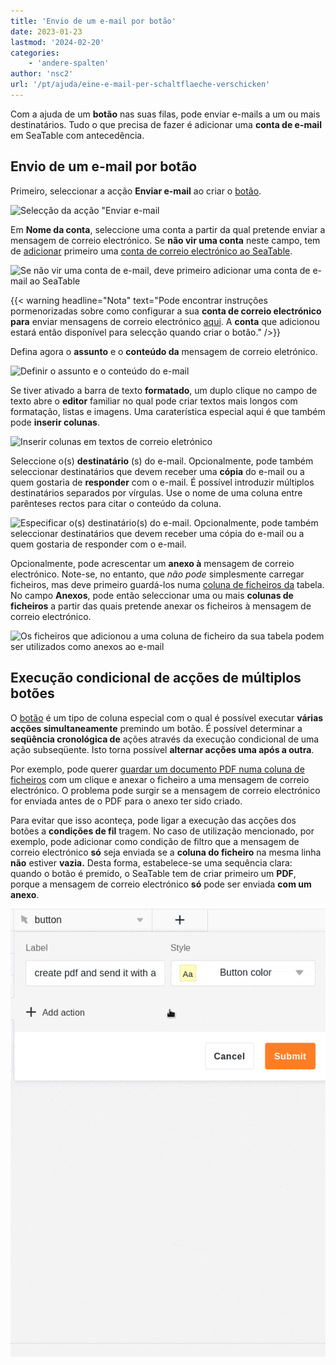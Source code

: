 ```yaml
---
title: 'Envio de um e-mail por botão'
date: 2023-01-23
lastmod: '2024-02-20'
categories:
    - 'andere-spalten'
author: 'nsc2'
url: '/pt/ajuda/eine-e-mail-per-schaltflaeche-verschicken'
---
```


Com a ajuda de um **botão** nas suas filas, pode enviar e-mails a um ou mais destinatários. Tudo o que precisa de fazer é adicionar uma **conta de e-mail** em SeaTable com antecedência.

## Envio de um e-mail por botão

Primeiro, seleccionar a acção **Enviar e-mail** ao criar o [botão](https://seatable.io/pt/docs/andere-spalten/die-schaltflaeche/).

![Selecção da acção "Enviar e-mail](https://seatable.io/wp-content/uploads/2023/01/send-email-action.png)

Em **Nome da conta**, seleccione uma conta a partir da qual pretende enviar a mensagem de correio electrónico. Se **não vir uma conta** neste campo, tem de [adicionar](https://seatable.io/pt/docs/arbeiten-mit-bases/einrichtung-eines-e-mail-kontos-in-einer-base/) primeiro uma [conta de correio electrónico ao SeaTable](https://seatable.io/pt/docs/arbeiten-mit-bases/einrichtung-eines-e-mail-kontos-in-einer-base/).

![Se não vir uma conta de e-mail, deve primeiro adicionar uma conta de e-mail ao SeaTable](https://seatable.io/wp-content/uploads/2023/01/add-email-account.png)

{{< warning  headline="Nota"  text="Pode encontrar instruções pormenorizadas sobre como configurar a sua **conta de correio electrónico para** enviar mensagens de correio electrónico [aqui](https://seatable.io/pt/docs/arbeiten-mit-bases/einrichtung-eines-e-mail-kontos-in-einer-base/). A **conta** que adicionou estará então disponível para selecção quando criar o botão." />}}

Defina agora o **assunto** e o **conteúdo da** mensagem de correio eletrónico.

![Definir o assunto e o conteúdo do e-mail](https://seatable.io/wp-content/uploads/2023/01/subject-and-message.png)

Se tiver ativado a barra de texto **formatado**, um duplo clique no campo de texto abre o **editor** familiar no qual pode criar textos mais longos com formatação, listas e imagens. Uma caraterística especial aqui é que também pode **inserir colunas**.

![Inserir colunas em textos de correio eletrónico](https://seatable.io/wp-content/uploads/2023/01/Spalten-in-E-Mail-Texte-einfuegen.png)

Seleccione o(s) **destinatário** (s) do e-mail. Opcionalmente, pode também seleccionar destinatários que devem receber uma **cópia** do e-mail ou a quem gostaria de **responder** com o e-mail. É possível introduzir múltiplos destinatários separados por vírgulas. Use o nome de uma coluna entre parênteses rectos para citar o conteúdo da coluna.

![Especificar o(s) destinatário(s) do e-mail. Opcionalmente, pode também seleccionar destinatários que devem receber uma cópia do e-mail ou a quem gostaria de responder com o e-mail.](https://seatable.io/wp-content/uploads/2023/01/send-to-copy-to-reply-to.png)

Opcionalmente, pode acrescentar um **anexo à** mensagem de correio electrónico. Note-se, no entanto, que _não pode_ simplesmente carregar ficheiros, mas deve primeiro guardá-los numa [coluna de ficheiros da](https://seatable.io/pt/docs/datei-und-bildanhaenge/die-datei-spalte/) tabela. No campo **Anexos**, pode então seleccionar uma ou mais **colunas de ficheiros** a partir das quais pretende anexar os ficheiros à mensagem de correio electrónico.

![Os ficheiros que adicionou a uma coluna de ficheiro da sua tabela podem ser utilizados como anexos ao e-mail](https://seatable.io/wp-content/uploads/2023/01/file-001.png)

## Execução condicional de acções de múltiplos botões

O [botão](https://seatable.io/pt/docs/andere-spalten/die-schaltflaeche/) é um tipo de coluna especial com o qual é possível executar **várias acções simultaneamente** premindo um botão. É possível determinar a **seqüência cronológica de** ações através da execução condicional de uma ação subseqüente. Isto torna possível **alternar acções uma após a outra**.

Por exemplo, pode querer [guardar um documento PDF numa coluna de ficheiros](https://seatable.io/pt/docs/andere-spalten/ein-pdf-dokument-per-schaltflaeche-in-einer-spalte-speichern/) com um clique e anexar o ficheiro a uma mensagem de correio electrónico. O problema pode surgir se a mensagem de correio electrónico for enviada antes de o PDF para o anexo ter sido criado.

Para evitar que isso aconteça, pode ligar a execução das acções dos botões a **condições de fil** tragem. No caso de utilização mencionado, por exemplo, pode adicionar como condição de filtro que a mensagem de correio electrónico **só** seja enviada se a **coluna do ficheiro** na mesma linha **não** estiver **vazia.** Desta forma, estabelece-se uma sequência clara: quando o botão é premido, o SeaTable tem de criar primeiro um **PDF**, porque a mensagem de correio electrónico **só** pode ser enviada **com um anexo**.

![](images/send-email-via-button-with-conditions-1.gif)

